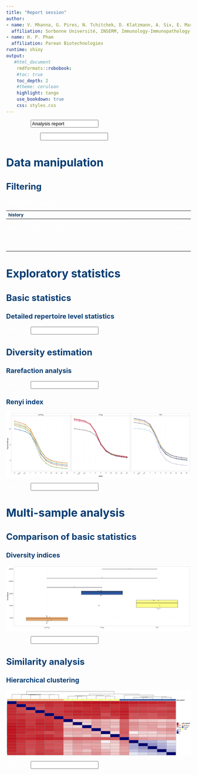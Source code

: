 ```yaml
---
title: "Report session"
author:
- name: V. Mhanna, G. Pires, N. Tchitchek, D. Klatzmann, A. Six, E. Mariotti-Ferrandiz
  affiliation: Sorbonne Université, INSERM, Immunology-Immunopathology-Immunotherapy (i3), Paris, France
- name: H. P. Pham
  affiliation: Parean Biotechnologies
runtime: shiny  
output: 
   #html_document
    rmdformats::robobook:
    #toc: true
    toc_depth: 2
    #theme: cerulean
    highlight: tango
    use_bookdown: true
    css: styles.css
---
```


<style type="text/css">
<!-- div#TOC li { -->
<!--     list-style:none; -->
<!--     background-image:none; -->
<!--     background-repeat:none; -->
<!--     background-position:0;  -->
<!-- } -->
 .book .book-body .page-inner  { 
    max-width: 1400px; 
 <!-- width: 120%;  -->
 } 
 .column-left {
  float: left;
  width: 49.7%;
}
.column-right{
 float: right;
  width: 49.7%;
}
.col2 {
    columns: 2 200px;         /* number of columns and width in pixels*/
    -webkit-columns: 2 200px; /* chrome, safari */
    -moz-columns: 2 200px;    /* firefox */
  }
h1 {
  color: #033c73;
   font-size: 30px;
}
h1.title {
  color: #033c73;
}
h2 {
  color: #033c73;
  font-size: 24px;
}
h3 {
   color: #033c73;
   font-size: 18px;
}
h4 {
   color: #022f5a;
}
h5 {
  color: #033c73;
}
h6 {
   color: #033c73;
}
body{ 
  font-size: 14px;
}
p.caption {
  font-size: 0.9em;
  font-style: italic;
  color: grey;
  margin-right: 10%;
  margin-left: 10%;  
  text-align: justify;
} 
#renderedReport p{
  color: white;
}

</style>




<!--html_preserve--><body style="color: white;">
<p style="color: white;">
<div class="form-group shiny-input-container">
<label class="control-label" id="title-label" for="title">Enter title</label>
<input id="title" type="text" class="form-control" value="Analysis report"/>
</div>
</p>
</body><!--/html_preserve-->


<!--html_preserve--><body style="color: white;">
<p style="color: white;">
<div class="form-group shiny-input-container">
<label class="control-label" id="authors-label" for="authors">Enter authors</label>
<input id="authors" type="text" class="form-control" value=""/>
</div>
</p>
</body><!--/html_preserve-->


# Data manipulation


## Filtering







**Filter out a sequence**

<table class="table" style="font-size: 10px; width: auto !important; margin-left: auto; margin-right: auto;">
 <thead>
  <tr>
   <th style="text-align:left;color: #022f5a !important;font-size: 12px;"> history </th>
  </tr>
 </thead>
<tbody>
  <tr>
   <td style="text-align:left;"> data directory=/Users/vanessamhanna/Nextcloud/AnalyzAIRR/data </td>
  </tr>
  <tr>
   <td style="text-align:left;"> readAIRRSet; cores=2; fileFormat=MiXCR; chain=TRA; ambiguous FALSE; unprod FALSE; filter.singletons TRUE; aa threshold=8; raretab FALSE </td>
  </tr>
  <tr>
   <td style="text-align:left;"> 345841 ntClone were filtered using filterCount: n= 1 and group= </td>
  </tr>
  <tr>
   <td style="text-align:left;"> 33 aaClone were filtered using filterSequence: name= TRAV11 CVVGDRGSALGRLHF TRAJ18 group1= cell_subset and group2= Teff </td>
  </tr>
</tbody>
</table>
















































# Exploratory statistics


## Basic statistics









### Detailed repertoire level statistics

<!-- ```{r count features, echo=FALSE, warning=FALSE, message=FALSE, error=TRUE, fig.width=17, fig.height=6, fig.align='center'} -->
<!-- if(input$countLevel != "" && !is.null(input$countScale)){ -->
<!--    countfeatures <- countFeatures(x=dataFilt(), level = input$countLevel, scale = input$countScale, group = NULL) -->
<!--    knitr::kable(head(countfeatures)) %>% -->
<!--     kableExtra::kable_styling( -->
<!--                     full_width = FALSE, -->
<!--                     position = "center", -->
<!--                     font_size = 10) %>% -->
<!--     kableExtra::row_spec(0, color="#022f5a", font_size = 12)       -->
<!-- } -->

<!-- ``` -->

<!--html_preserve--><body style="color: white;">
<p style="color: white;">
<div class="form-group shiny-input-container">
<label class="control-label" id="countfeaturesText-label" for="countfeaturesText">Enter text</label>
<input id="countfeaturesText" type="text" class="form-control" value=""/>
</div>
</p>
</body><!--/html_preserve-->


## Diversity estimation 

### Rarefaction analysis



<!--html_preserve--><body style="color: white;">
<p style="color: white;">
<div class="form-group shiny-input-container">
<label class="control-label" id="rarefactionText-label" for="rarefactionText">Enter text</label>
<input id="rarefactionText" type="text" class="form-control" value=""/>
</div>
</p>
</body><!--/html_preserve-->


<!-- ```{r rarefaction tab,  echo=FALSE, warning=FALSE, message=FALSE, error=TRUE, fig.width=17, fig.height=6, fig.align='center'} -->
<!-- if(!is.null(input$plotRare)){ -->
<!--    raretab <- rarefactionTab(x = dataFilt()) -->
<!--    knitr::kable(head(raretab)) %>% -->
<!--             kableExtra::kable_styling( -->
<!--                     full_width = FALSE, -->
<!--                     position = "center", -->
<!--                     font_size = 10) %>% -->
<!--             kableExtra::row_spec(0, color="#022f5a", font_size = 12) -->
<!-- } -->

<!-- ``` -->









<!-- ```{r div ind tab,  echo=FALSE, warning=FALSE, message=FALSE, error=TRUE, fig.width=17, fig.height=6, fig.align='center'} -->
<!-- if(input$divLevel != ""){ -->
<!--    divind <- diversityIndices(x=dataFilt(), level = input$divLevel) -->
<!--    knitr::kable(head(divind)) %>% -->
<!--             kableExtra::kable_styling( -->
<!--                     full_width = FALSE, -->
<!--                     position = "center", -->
<!--                     font_size = 10) %>% -->
<!--             kableExtra::row_spec(0, color="#022f5a", font_size = 12)  -->
<!-- } -->

<!-- ``` -->


### Renyi index

<img src="figure/renyi ind-1.png" alt="plot of chunk renyi ind" style="display: block; margin: auto;" />

<!--html_preserve--><body style="color: white;">
<p style="color: white;">
<div class="form-group shiny-input-container">
<label class="control-label" id="renyiindText-label" for="renyiindText">Enter text</label>
<input id="renyiindText" type="text" class="form-control" value=""/>
</div>
</p>
</body><!--/html_preserve-->


<!-- ```{r renyi ind tab,  echo=FALSE, warning=FALSE, message=FALSE, error=TRUE, fig.width=17, fig.height=6, fig.align='center'} -->
<!-- if(input$renyiLevel != ""){ -->
<!--    renind <- renyiIndex(x=dataFilt(), level = input$renyiLevel) -->
<!--    knitr::kable(head(renind)) %>% -->
<!--             kableExtra::kable_styling( -->
<!--                     full_width = FALSE, -->
<!--                     position = "center", -->
<!--                     font_size = 10) %>% -->
<!--             kableExtra::row_spec(0, color="#022f5a", font_size = 12)  -->
<!-- } -->

<!-- ``` -->

























































# Multi-sample analysis


## Comparison of basic statistics









### Diversity indices

<img src="figure/div-1.png" alt="plot of chunk div" style="display: block; margin: auto;" />

<!--html_preserve--><body style="color: white;">
<p style="color: white;">
<div class="form-group shiny-input-container">
<label class="control-label" id="divText-label" for="divText">Enter text</label>
<input id="divText" type="text" class="form-control" value=""/>
</div>
</p>
</body><!--/html_preserve-->






























## Similarity analysis
















### Hierarchical clustering

<img src="figure/disHM-1.png" alt="plot of chunk disHM" style="display: block; margin: auto;" />

<!--html_preserve--><body style="color: white;">
<p style="color: white;">
<div class="form-group shiny-input-container">
<label class="control-label" id="disHMText-label" for="disHMText">Enter text</label>
<input id="disHMText" type="text" class="form-control" value=""/>
</div>
</p>
</body><!--/html_preserve-->


















<!-- ```{r diffExpGroup, echo=FALSE, warning=FALSE, message=FALSE, error=TRUE, fig.width=17, fig.height=6, fig.align='center'} -->
<!-- if(!is.null(input$diffGroup) && !is.null(input$diffLevel)){ -->
<!--     diffexp <- diffExpGroup(x = dataFilt(), colGrp = input$diffGroup[[1]], level = input$diffLevel, group = input$diffGroup) -->
<!--     knitr::kable(head(diffexp)) %>% -->
<!--             kableExtra::kable_styling( -->
<!--                     full_width = FALSE, -->
<!--                     position = "center", -->
<!--                     font_size = 10) %>% -->
<!--             kableExtra::row_spec(0, color="#022f5a", font_size = 12)  -->
<!-- } -->

<!-- ``` -->









<!-- ```{r spectratyping comparison table, echo=FALSE, warning=FALSE, message=FALSE, error=TRUE, fig.width=17, fig.height=6, fig.align='center'} -->
<!-- if(!is.null(input$PertGroupSelected) && !is.null(input$CtrlGroup) && !is.null(input$pertDist) && !is.null(input$pertOrder) && input$doHm == 1){ -->
<!--     sampleinfo <- mData(dataFilt()) -->
<!--     ctrnames <- rownames(sampleinfo)[which(sampleinfo[, input$PertGroupSelected] %in% input$CtrlGroup)] -->
<!--     pertscore <- perturbationScore(x = dataFilt(), ctrl.names = ctrnames, distance = input$pertDist, p = 2) -->
<!--     knitr::kable(head(pertscore)) %>% -->
<!--             kableExtra::kable_styling( -->
<!--                     full_width = FALSE, -->
<!--                     position = "center", -->
<!--                     font_size = 10) %>% -->
<!--             kableExtra::row_spec(0, color="#022f5a", font_size = 12) -->
<!-- } -->

<!-- ``` -->


